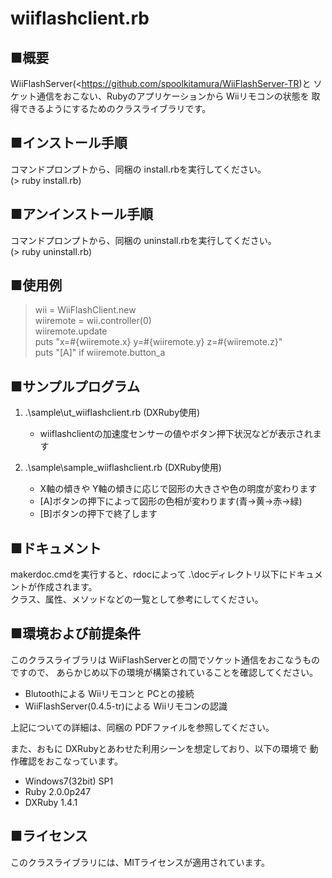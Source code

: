 
wiiflashclient.rb
=================

■概要
------

WiiFlashServer(<https://github.com/spoolkitamura/WiiFlashServer-TR)と
ソケット通信をおこない、Rubyのアプリケーションから Wiiリモコンの状態を
取得できるようにするためのクラスライブラリです。

■インストール手順
------------------

コマンドプロンプトから、同梱の install.rbを実行してください。  
(> ruby install.rb)

■アンインストール手順
----------------------

コマンドプロンプトから、同梱の uninstall.rbを実行してください。  
(> ruby uninstall.rb)

■使用例
--------

>  wii = WiiFlashClient.new  
>  wiiremote = wii.controller(0)  
>  wiiremote.update  
>  puts "x=#{wiiremote.x}  y=#{wiiremote.y}  z=#{wiiremote.z}"  
>  puts "[A]" if wiiremote.button_a  


■サンプルプログラム
--------------------

 1. .\sample\ut_wiiflashclient.rb (DXRuby使用)  
       - wiiflashclientの加速度センサーの値やボタン押下状況などが表示されます

 2. .\sample\sample_wiiflashclient.rb (DXRuby使用)  
       - X軸の傾きや Y軸の傾きに応じで図形の大きさや色の明度が変わります
       - [A]ボタンの押下によって図形の色相が変わります(青→黄→赤→緑)
       - [B]ボタンの押下で終了します

■ドキュメント
--------------

makerdoc.cmdを実行すると、rdocによって .\docディレクトリ以下にドキュメントが作成されます。  
クラス、属性、メソッドなどの一覧として参考にしてください。

■環境および前提条件
--------------------

このクラスライブラリは WiiFlashServerとの間でソケット通信をおこなうものですので、
あらかじめ以下の環境が構築されていることを確認してください。

   - Blutoothによる Wiiリモコンと PCとの接続
   - WiiFlashServer(0.4.5-tr)による Wiiリモコンの認識

上記についての詳細は、同梱の PDFファイルを参照してください。

また、おもに DXRubyとあわせた利用シーンを想定しており、以下の環境で
動作確認をおこなっています。  

  - Windows7(32bit) SP1
  - Ruby 2.0.0p247
  - DXRuby 1.4.1

■ライセンス
------------

このクラスライブラリには、MITライセンスが適用されています。

